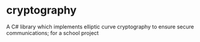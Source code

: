 # cryptography
A C# library which implements elliptic curve cryptography to ensure secure communications; for a school project
